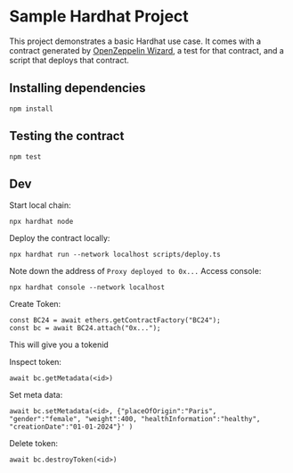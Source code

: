 # Sample Hardhat Project

This project demonstrates a basic Hardhat use case. It comes with a contract generated by [OpenZeppelin Wizard](https://wizard.openzeppelin.com/), a test for that contract, and a script that deploys that contract.

## Installing dependencies

```
npm install
```

## Testing the contract

```
npm test
```

## Dev
Start local chain: 
```
npx hardhat node
```

Deploy the contract locally:

```
npx hardhat run --network localhost scripts/deploy.ts

```
Note down the address of `Proxy deployed to 0x...`
Access console: 
```
npx hardhat console --network localhost
```

Create Token: 
```
const BC24 = await ethers.getContractFactory("BC24");
const bc = await BC24.attach("0x...");

```
This will give you a tokenid

Inspect token:

```
await bc.getMetadata(<id>)
```

Set meta data:
```
await bc.setMetadata(<id>, {"placeOfOrigin":"Paris", "gender":"female", "weight":400, "healthInformation":"healthy", "creationDate":"01-01-2024"}' )
```

Delete token:

```
await bc.destroyToken(<id>)
```